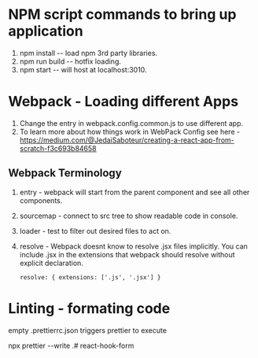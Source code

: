 # NPM script commands to bring up application

1. npm install -- load npm 3rd party libraries.
2. npm run build -- hotfix loading.
3. npm start -- will host at localhost:3010.

# Webpack - Loading different Apps
1. Change the entry in webpack.config.common.js to use different app.
2. To learn more about how things work in WebPack Config see here - https://medium.com/@JedaiSaboteur/creating-a-react-app-from-scratch-f3c693b84658

## Webpack Terminology
1. entry - webpack will start from the parent component and see all other components.
2. sourcemap - connect to src tree to show readable code in console.
3. loader - test to filter out desired files to act on. 
4. resolve - Webpack doesnt know to resolve .jsx files implicitly. You can include .jsx in the extensions that webpack should resolve without explicit declaration.

    `resolve: { extensions: ['.js', '.jsx'] }`


# Linting - formating code
empty .prettierrc.json triggers prettier to execute

npx prettier --write .# react-hook-form
